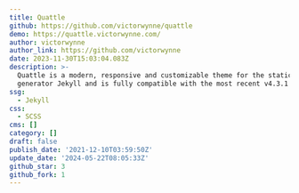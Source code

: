 ```yaml
---
title: Quattle
github: https://github.com/victorwynne/quattle
demo: https://quattle.victorwynne.com/
author: victorwynne
author_link: https://github.com/victorwynne
date: 2023-11-30T15:03:04.083Z
description: >-
  Quattle is a modern, responsive and customizable theme for the static site
  generator Jekyll and is fully compatible with the most recent v4.3.1 release.
ssg:
  - Jekyll
css:
  - SCSS
cms: []
category: []
draft: false
publish_date: '2021-12-10T03:59:50Z'
update_date: '2024-05-22T08:05:33Z'
github_star: 3
github_fork: 1
---
```

